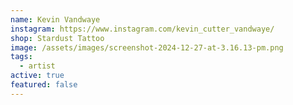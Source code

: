 ```yaml
---
name: Kevin Vandwaye
instagram: https://www.instagram.com/kevin_cutter_vandwaye/
shop: Stardust Tattoo
image: /assets/images/screenshot-2024-12-27-at-3.16.13-pm.png
tags:
  - artist
active: true
featured: false
---
```


